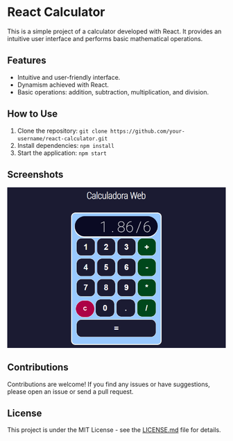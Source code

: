 # React Calculator

This is a simple project of a calculator developed with React. It provides an intuitive user interface and performs basic mathematical operations.

## Features

- Intuitive and user-friendly interface.
- Dynamism achieved with React.
- Basic operations: addition, subtraction, multiplication, and division.

## How to Use

1. Clone the repository: `git clone https://github.com/your-username/react-calculator.git`
2. Install dependencies: `npm install`
3. Start the application: `npm start`

## Screenshots

![Screenshot 1](/public/screenshot.png)

## Contributions

Contributions are welcome! If you find any issues or have suggestions, please open an issue or send a pull request.

## License

This project is under the MIT License - see the [LICENSE.md](LICENSE.md) file for details.

